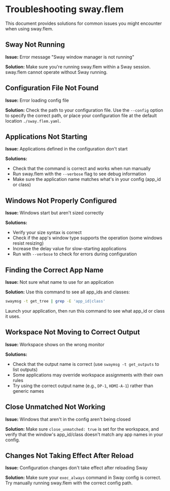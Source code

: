 # Troubleshooting sway.flem

This document provides solutions for common issues you might encounter when using sway.flem.

## Sway Not Running

**Issue:** Error message "Sway window manager is not running"

**Solution:** Make sure you're running sway.flem within a Sway session.
sway.flem cannot operate without Sway running.

## Configuration File Not Found

**Issue:** Error loading config file

**Solution:** Check the path to your configuration file.
Use the `--config` option to specify the correct path,
or place your configuration file at the default location `./sway.flem.yaml`.

## Applications Not Starting

**Issue:** Applications defined in the configuration don't start

**Solutions:**
- Check that the command is correct and works when run manually
- Run sway.flem with the `--verbose` flag to see debug information
- Make sure the application name matches what's in your config (app_id or class)

## Windows Not Properly Configured

**Issue:** Windows start but aren't sized correctly

**Solutions:**
- Verify your size syntax is correct
- Check if the app's window type supports the operation (some windows resist resizing)
- Increase the delay value for slow-starting applications
- Run with `--verbose` to check for errors during configuration

## Finding the Correct App Name

**Issue:** Not sure what name to use for an application

**Solution:** Use this command to see all app_ids and classes:

```bash
swaymsg -t get_tree | grep -E 'app_id|class'
```

Launch your application, then run this command to see what app_id or class it uses.

## Workspace Not Moving to Correct Output

**Issue:** Workspace shows on the wrong monitor

**Solutions:**
- Check that the output name is correct (use `swaymsg -t get_outputs` to list outputs)
- Some applications may override workspace assignments with their own rules
- Try using the correct output name (e.g., `DP-1`, `HDMI-A-1`) rather than generic names

## Close Unmatched Not Working

**Issue:** Windows that aren't in the config aren't being closed

**Solution:** Make sure `close_unmatched: true` is set for the workspace,
and verify that the window's app_id/class doesn't match any app names in your config.

## Changes Not Taking Effect After Reload

**Issue:** Configuration changes don't take effect after reloading Sway

**Solution:** Make sure your `exec_always` command in Sway config is correct.
Try manually running sway.flem with the correct config path.
